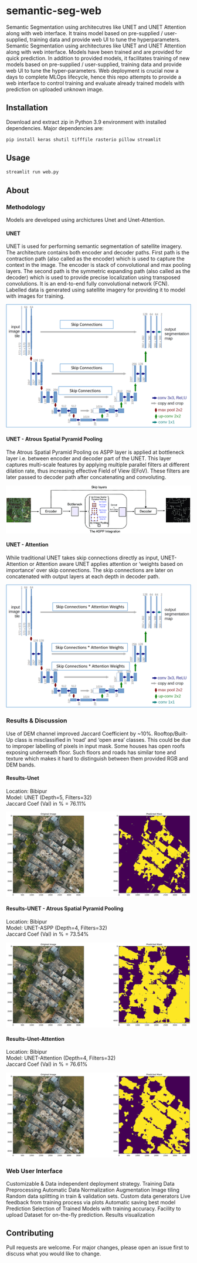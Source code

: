 # semantic-seg-web
Semantic Segmentation using architecutres like UNET and UNET Attention along with web interface. It trains model based on pre-supplied / user-supplied, training data and provide web UI to tune the hyperparameters.
Semantic Segmentation using architectures like UNET and UNET Attention along with web interface. Models have been trained and are provided for quick prediction. In addition to provided models, it facilitates training of new models based on pre-supplied / user-supplied, training data and provide web UI to tune the hyper-parameters. Web deployment is crucial now a days to complete MLOps lifecycle, hence this repo attempts to provide a web interface to control training and evaluate already trained models with prediction on uploaded unknown image.

## Installation

Download and extract zip in Python 3.9 environment with installed dependencies. Major dependencies are:

```bash
pip install keras shutil tifffile rasterio pillow streamlit
```

## Usage

```bash
streamlit run web.py
```
## About
### Methodology

Models are developed using archictures Unet and Unet-Attention.

#### UNET

UNET is used for performing semantic segmentation of satellite imagery. 
The architecture contains both encoder and decoder paths. 
First path is the contraction path (also called as the encoder) which is used to capture the context in the image. The encoder is  stack of convolutional and max pooling layers. 
The second path is the symmetric expanding path (also called as the decoder) which is used to provide precise localization using transposed convolutions.  It is an end-to-end fully convolutional network (FCN). 
Labelled data is generated using satellite imagery for providing it to model with images for training.

![UNET](/assets/unet.png "Model-UNET")

#### UNET - Atrous Spatial Pyramid Pooling

The Atrous Spatial Pyramid Pooling os ASPP layer is applied at bottleneck layer i.e. between encoder and decoder part of the UNET. This layer captures multi-scale features by applying multiple parallel filters at different dilation rate, thus increasing effective Field of View (EFoV). These filters are later passed to decoder path after concatenating and convoluting.

![UNET](/assets/unet-aspp.png "Model-UNET")

#### UNET - Attention

While traditional UNET takes skip connections directly as input, UNET-Attention or Attention aware UNET applies attention or ‘weights based on importance’ over skip connections.
The skip connections are later on concatenated with output layers at each depth in decoder path.

![UNET - Attention](/assets/unet-atn.png "Model-UNET-Attention")

### Results & Discussion

Use of DEM channel improved Jaccard Coefficient by ~10%.
Rooftop/Built-Up class is misclassified in ‘road’ and ‘open area’ classes. 
This could be due to improper labelling of pixels in input mask.
Some houses has open roofs exposing underneath floor. Such floors and roads has similar tone and texture which makes it hard to distinguish between them provided RGB and DEM bands. 

#### Results-Unet

Location: Bibipur  
Model: UNET (Depth=5, Filters=32)   
Jaccard Coef (Val) in % = 76.11%

![Unet-Results](/assets/pred_unet.png "UNET-Prediction")

#### Results-UNET - Atrous Spatial Pyramid Pooling

Location: Bibipur  
Model: UNET-ASPP (Depth=4, Filters=32)   
Jaccard Coef (Val) in % = 73.54%

![Unet-Atn-Results](/assets/pred_unet_aspp.png "UNET-ATN-Prediction")

#### Results-Unet-Attention

Location: Bibipur  
Model: UNET-Attention (Depth=4, Filters=32)   
Jaccard Coef (Val) in % = 76.61%

![Unet-Atn-Results](/assets/pred_unet-atn.png "UNET-ATN-Prediction")

### Web User Interface

Customizable & Data independent deployment strategy.
Training
Data Preprocessing
Automatic Data Normalization
Augmentation
Image tiling
Random data splitting in train & validation sets.
Custom data generators
Live feedback from training process via plots
Automatic saving best model
Prediction
Selection of Trained Models with training accuracy.
Facility to upload Dataset for on-the-fly prediction.
Results visualization

## Contributing

Pull requests are welcome. For major changes, please open an issue first
to discuss what you would like to change.
